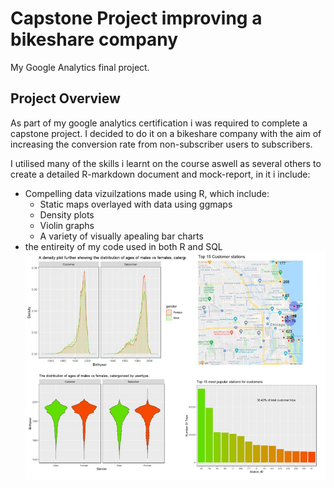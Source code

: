 # Capstone Project improving a bikeshare company
My Google Analytics final project.

## Project Overview
As part of my google analytics certification i was required to complete a capstone project. I decided to do it on a bikeshare company with the aim of increasing the conversion rate from non-subscriber users to subscribers.

I utilised many of the skills i learnt on the course aswell as several others to create a detailed R-markdown document and mock-report, in it i include:
* Compelling data vizuilzations made using R, which include:
  *  Static maps overlayed with data using ggmaps
  *  Density plots
  *  Violin graphs
  *  A variety of visually apealing bar charts
* the entireity of my code used in both R and SQL
![](https://github.com/thickett/Callum_Thickett_portfolio/blob/main/images/combined_viz.PNG)

